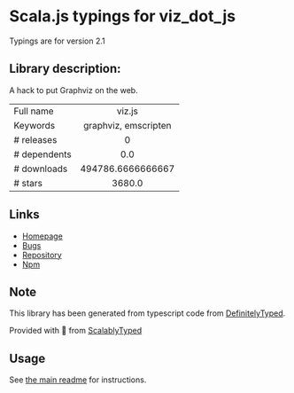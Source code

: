 
# Scala.js typings for viz_dot_js

Typings are for version 2.1

## Library description:
A hack to put Graphviz on the web.

|                    |                 |
| ------------------ | :-------------: |
| Full name          | viz.js |
| Keywords           | graphviz, emscripten |
| # releases         | 0 |
| # dependents       | 0.0 |
| # downloads        | 494786.6666666667 |
| # stars            | 3680.0 |

## Links
- [Homepage](https://github.com/mdaines/viz.js)
- [Bugs](https://github.com/mdaines/viz.js/issues)
- [Repository](https://github.com/mdaines/viz.js)
- [Npm](https://www.npmjs.com/package/viz.js)
    


## Note
This library has been generated from typescript code from [DefinitelyTyped](https://definitelytyped.org).

Provided with :purple_heart: from [ScalablyTyped](https://github.com/oyvindberg/ScalablyTyped)

## Usage
See [the main readme](../../readme.md) for instructions.


